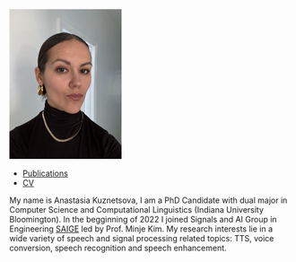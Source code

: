 
<img src="anastasia_pic.jpeg" width="200">

- [Publications](https://ana-kuznetsova.github.io/pub)
- <a href="a_kuznetsova_phd_cv.pdf">CV</a>

My name is Anastasia Kuznetsova, I am a PhD Candidate with dual major in Computer Science and Computational Linguistics (Indiana University Bloomington). In the begginning of 2022 I joined Signals and AI Group in Engineering [SAIGE](https://saige.sice.indiana.edu/) led by Prof. Minje Kim. My research interests lie in a wide variety of speech and signal processing related topics: TTS, voice conversion, speech recognition and speech enhancement.
